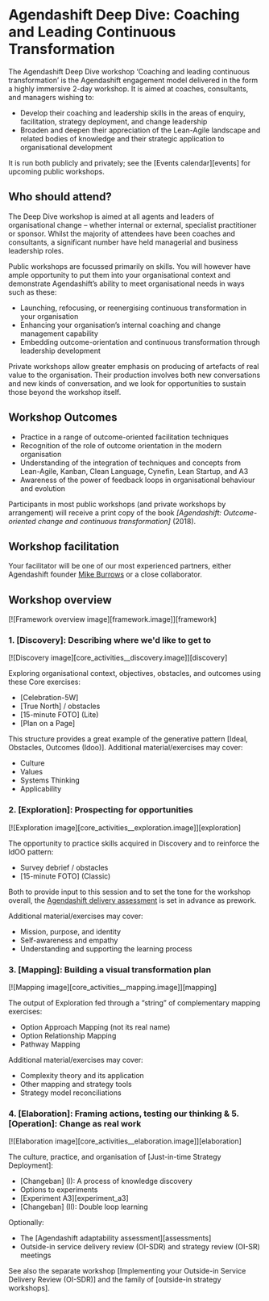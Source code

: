 # Agendashift Deep Dive: Coaching and Leading Continuous Transformation

The Agendashift Deep Dive workshop ‘Coaching and leading continuous transformation’ is the Agendashift engagement model delivered in the form a highly immersive 2-day workshop. It is aimed at coaches, consultants, and managers wishing to:

  * Develop their coaching and leadership skills in the areas of enquiry, facilitation, strategy deployment, and change leadership
  * Broaden and deepen their appreciation of the Lean-Agile landscape and related bodies of knowledge and their strategic application to organisational development

It is run both publicly and privately; see the [Events calendar][events] for upcoming public workshops.

## Who should attend?

The Deep Dive workshop is aimed at all agents and leaders of organisational change – whether internal or external, specialist practitioner or sponsor. Whilst the majority of attendees have been coaches and consultants, a significant number have held managerial and business leadership roles.

Public workshops are focussed primarily on skills. You will however have ample opportunity to put them into your organisational context and demonstrate Agendashift’s ability to meet organisational needs in ways such as these:

  * Launching, refocusing, or reenergising continuous transformation in your organisation
  * Enhancing your organisation’s internal coaching and change management capability
  * Embedding outcome-orientation and continuous transformation through leadership development

Private workshops allow greater emphasis on producing of artefacts of real value to the organisation. Their production involves both new conversations and new kinds of conversation, and we look for opportunities to sustain those beyond the workshop itself.

## Workshop Outcomes

  * Practice in a range of outcome-oriented facilitation techniques
  * Recognition of the role of outcome orientation in the modern organisation
  * Understanding of the integration of techniques and concepts from Lean-Agile, Kanban, Clean Language, Cynefin, Lean Startup, and A3
  * Awareness of the power of feedback loops in organisational behaviour and evolution

Participants in most public workshops (and private workshops by arrangement) will receive a print copy of the book *[Agendashift: Outcome-oriented change and continuous transformation]* (2018).

## Workshop facilitation

Your facilitator will be one of our most experienced partners, either Agendashift founder [Mike Burrows](/mike) or a close collaborator.

## Workshop overview

[![Framework overview image][framework.image]][framework]

### 1. [Discovery]: Describing where we'd like to get to

[![Discovery image][core_activities__discovery.image]][discovery]

Exploring organisational context, objectives, obstacles, and outcomes using these Core exercises:

  * [Celebration-5W]
  * [True North] / obstacles
  * [15-minute FOTO] \(Lite)
  * [Plan on a Page]

This structure provides a great example of the generative pattern [Ideal, Obstacles, Outcomes (Idoo)]. Additional material/exercises may cover:

  * Culture
  * Values
  * Systems Thinking
  * Applicability

### 2. [Exploration]: Prospecting for opportunities

[![Exploration image][core_activities__exploration.image]][exploration]

The opportunity to practice skills acquired in Discovery and to reinforce the IdOO pattern: 

  * Survey debrief / obstacles
  * [15-minute FOTO] \(Classic)

Both to provide input to this session and to set the tone for the workshop overall, the [Agendashift delivery assessment](assessments) is set in advance as prework.

Additional material/exercises may cover:

  * Mission, purpose, and identity
  * Self-awareness and empathy
  * Understanding and supporting the learning process

### 3. [Mapping]: Building a visual transformation plan

[![Mapping image][core_activities__mapping.image]][mapping]

The output of Exploration fed through a “string” of complementary mapping exercises:

  * Option Approach Mapping (not its real name)
  * Option Relationship Mapping
  * Pathway Mapping

Additional material/exercises may cover:

  * Complexity theory and its application
  * Other mapping and strategy tools
  * Strategy model reconciliations

### 4. [Elaboration]: Framing actions, testing our thinking & 5. [Operation]: Change as real work

[![Elaboration image][core_activities__elaboration.image]][elaboration]

The culture, practice, and organisation of [Just-in-time Strategy Deployment]:

  * [Changeban] \(I): A process of knowledge discovery
  * Options to experiments
  * [Experiment A3][experiment_a3]
  * [Changeban] \(II): Double loop learning

Optionally:

  * The [Agendashift adaptability assessment][assessments]
  * Outside-in service delivery review (OI-SDR) and strategy review (OI-SR) meetings

See also the separate workshop [Implementing your Outside-in Service Delivery Review (OI-SDR)] and the family of [outside-in strategy workshops].